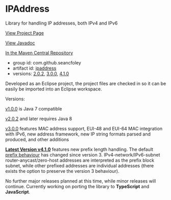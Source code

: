 # IPAddress
Library for handling IP addresses, both IPv4 and IPv6

[View Project Page](https://seancfoley.github.io/IPAddress/)

[View Javadoc](https://seancfoley.github.io/IPAddress/IPAddress/apidocs/)

[In the Maven Central Repository](https://repo1.maven.org/maven2/com/github/seancfoley/ipaddress/)
- group id: com.github.seancfoley
- artifact id: [ipaddress](https://search.maven.org/#search%7Cga%7C1%7Cipaddress)
- versions: [2.0.2](https://search.maven.org/#artifactdetails%7Ccom.github.seancfoley%7Cipaddress%7C2.0.2%7Cjar), [3.0.0](https://search.maven.org/#artifactdetails%7Ccom.github.seancfoley%7Cipaddress%7C3.0.0%7Cjar), [4.1.0](https://search.maven.org/#artifactdetails%7Ccom.github.seancfoley%7Cipaddress%7C4.1.0%7Cjar)

Developed as an Eclipse project, the project files are checked in so it can be easily be imported into an Eclipse workspace.

Versions:

[v1.0.0](https://github.com/seancfoley/IPAddress/releases/tag/v1.0.0) is Java 7 compatible

[v2.0.2](https://github.com/seancfoley/IPAddress/releases/tag/v2.0.2) and later requires Java 8

[v3.0.0](https://github.com/seancfoley/IPAddress/releases/tag/v3.0.0) features MAC address support, EUI-48 and EUI-64 MAC integration with IPv6, new address framework, new IP string formats parsed and produced, and other additions

**[Latest Version v4.1.0](https://github.com/seancfoley/IPAddress/releases/tag/v4.1.0)** features new prefix length handling.  The default [prefix behaviour](https://seancfoley.github.io/IPAddress/#_Prefix_Length_Handling) has changed since version 3.  IPv4-network/IPv6-subnet router-anycast/zero-host addresses are interpreted as the prefix block subnet, while other prefixed addresses are individual addresses (there exists the option to preserve the version 3 behaviour).

No further major releases planned at this time, while minor releases will continue.  Currently working on porting the library to **TypeScript** and **JavaScript**.
